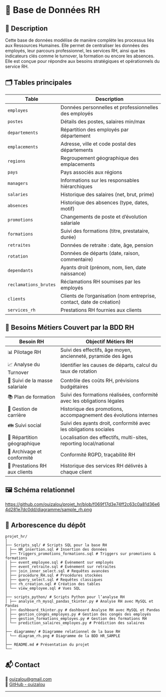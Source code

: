 # 👔 Base de Données RH

## 🧾 Description  
Cette base de données modélise de manière complète les processus liés aux Ressources Humaines. Elle permet de centraliser les données des employés, leur parcours professionnel, les services RH, ainsi que les indicateurs clés comme le turnover, la formation ou encore les absences. Elle est conçue pour répondre aux besoins stratégiques et opérationnels du service RH.

## 🗂️ Tables principales

| Table                   | Description                                                               |
|------------------------|---------------------------------------------------------------------------|
| `employes`             | Données personnelles et professionnelles des employés                     |
| `postes`               | Détails des postes, salaires min/max                                      |
| `departements`         | Répartition des employés par département                                  |
| `emplacements`         | Adresse, ville et code postal des départements                            |
| `regions`              | Regroupement géographique des emplacements                                |
| `pays`                 | Pays associés aux régions                                                 |
| `managers`             | Informations sur les responsables hiérarchiques                           |
| `salaries`             | Historique des salaires (net, brut, prime)                                |
| `absences`             | Historique des absences (type, dates, motif)                              |
| `promotions`           | Changements de poste et d’évolution salariale                             |
| `formations`           | Suivi des formations (titre, prestataire, durée)                          |
| `retraites`            | Données de retraite : date, âge, pension                                  |
| `rotation`             | Données de départs (date, raison, commentaire)                            |
| `dependants`           | Ayants droit (prénom, nom, lien, date naissance)                          |
| `reclamations_brutes`  | Réclamations RH soumises par les employés                                 |
| `clients`              | Clients de l’organisation (nom entreprise, contact, date de création)     |
| `services_rh`          | Prestations RH fournies aux clients                                       |


## 🎯 Besoins Métiers Couvert par la BDD RH

| Besoin RH                         | Objectif Métiers RH                                                     |
|---------------------------------- |-------------------------------------------------------------------------|
| 📊 Pilotage RH                   | Suivi des effectifs, âge moyen, ancienneté, pyramide des âges            |
| 📈 Analyse du Turnover           | Identifier les causes de départs, calcul du taux de rotation             |
| 💸 Suivi de la masse salariale   | Contrôle des coûts RH, prévisions budgétaires                            |
| 📚 Plan de formation             | Suivi des formations réalisées, conformité avec les obligations légales  |
| 🔁 Gestion de carrière           | Historique des promotions, accompagnement des évolutions internes        |
| 👪 Suivi  social                 | Suivi des ayants droit, conformité avec les obligations sociales         |
| 📍 Répartition géographique       | Localisation des effectifs, multi-sites, reporting local/national        |
| 🧾 Archivage et conformité       | Conformité RGPD, traçabilité RH                                          |
| 🧰 Prestations RH aux clients	   | Historique des services RH délivrés à chaque client                      |


## 🖼️ Schéma relationnel

https://github.com/ouizalou/projet_hr/blob/f069f17d3e74ff2c63c0a81d36e64d281e7dc0dd/diagramme/sample_rh.png

## 📂 Arborescence du dépôt

```
projet_hr/
│
├── Scripts_sql/ # Scripts SQL pour la base RH
│ ├── HR_insertion.sql # Insertion des données
│ ├── Triggers_promotions_formations.sql # Triggers sur promotions & formations
│ ├── event_employee.sql # Événement sur employés
│ ├── event_retraite.sql # Événement sur retraites
│ ├── join_inner_select.sql # Requêtes avancées
│ ├── procedure_RH.sql # Procédures stockées
│ ├── query_select.sql # Requêtes classiques
│ ├── rh_creation.sql # Création des tables
│ └── view_employee.sql # Vues SQL
│
├── scripts_python/ # Scripts Python pour l’analyse RH
│ ├── analyse_rh_mysql_pandas_tkinter.py # Analyse RH avec MySQL et Pandas
│ ├── dashboard_tkinter.py # dashboard Analyse RH avec MySQL et Pandas
│ ├── gestion_congés_employes.py # Gestion des congés des employés
│ ├── gestion_formations_employes.py # Gestion des formations RH
│ └── prediction_salaires_employes.py # Prédiction des salaires
│
├── diagramme/ # Diagramme relationnel de la base RH
│ └── diagram_rh.png # Diagramme de la BDD HR_SAMPLE
│
├── README.md # Présentation du projet
└── 
```

## 📬 Contact

📧 ouizalou@gmail.com  
🐙 [GitHub - ouizalou](https://github.com/ouizalou)

---

